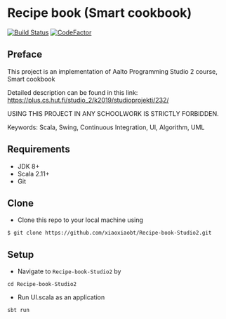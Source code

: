 # Recipe book (Smart cookbook)
[![Build Status](https://travis-ci.com/xiaoxiaobt/Recipe-book---Studio2.svg?token=jweLhMwtk8oGmdXQGBZN&branch=master)](https://travis-ci.com/xiaoxiaobt/Recipe-book---Studio2)
[![CodeFactor](https://www.codefactor.io/repository/github/xiaoxiaobt/recipe-book---studio2/badge/master?s=26dcc4302d2db03cffbe78d35c8e6aaab285191b)](https://www.codefactor.io/repository/github/xiaoxiaobt/recipe-book---studio2/overview/master)

## Preface

This project is an implementation of Aalto Programming Studio 2 course, Smart cookbook

Detailed description can be found in this link: 
https://plus.cs.hut.fi/studio_2/k2019/studioprojekti/232/

USING THIS PROJECT IN ANY SCHOOLWORK IS STRICTLY FORBIDDEN.

Keywords: Scala, Swing, Continuous Integration, UI, Algorithm, UML

## Requirements

- JDK 8+
- Scala 2.11+
- Git

## Clone

- Clone this repo to your local machine using 

```shell
$ git clone https://github.com/xiaoxiaobt/Recipe-book-Studio2.git
```
## Setup

- Navigate to `Recipe-book-Studio2` by
```shell
cd Recipe-book-Studio2
```
- Run UI.scala as an application
```shell
sbt run
```